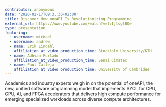 ```yaml
---
contributor: anonymous
date: '2020-02-17T09:31:36+02:00'
title: Discover How oneAPI Is Revolutionizing Programming
external_url: https://www.youtube.com/watch?v=twIjtsglBQw
type: presentation
featuring: 
  - username: michael
  - username: andrew
  - name: Erik Lindahl
    affiliation_at_video_production_time: Stockholm University/KTH
  - name: Adhvan Furtado
    affiliation_at_video_production_time: Senai Cimatec
  - name: Paul Calleja
    affiliation_at_video_production_time: University of Cambridge
---
```


Academics and industry experts weigh in on the potential of oneAPI, the new, unified software programming model that
implements SYCL for CPU, GPU, AI, and FPGA accelerators that delivers high compute performance for emerging specialized
workloads across diverse compute architectures. 
